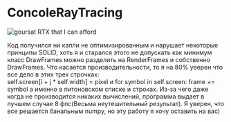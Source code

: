 # ConcoleRayTracing
![goursat](https://user-images.githubusercontent.com/95490512/199304113-1ba1afa2-599d-4413-9f5c-e42571aeacc6.png)
 RTX that I can afford

Код получился ни капли не оптимизированным и нарушает некоторые принципы SOLID, хоть я и старался этого не допускать как минимум класс DrawFrames можно разделить на RenderFrames и собственно DrawFrames.
Что касается производительности, то я на 80% уверен что все дело в этих трех строчках:<br>
self.screen[i + j * self.width] = pixel
и 
for symbol in self.screen:
   frame += symbol
а именно в питоновском списке и строках.
Из-за чего даже когда не производится никаких вычислений, программа выдает в лучшем случае 8 фпс(Весьма неутешительный результат).
Я уверен, что все решается банальным numpy, но эту работу я хочу оставить на вас)
